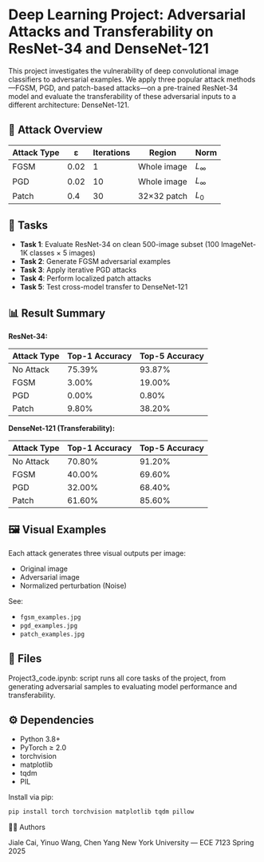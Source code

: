 # Deep Learning Project: Adversarial Attacks and Transferability on ResNet-34 and DenseNet-121

This project investigates the vulnerability of deep convolutional image classifiers to adversarial examples. We apply three popular attack methods—FGSM, PGD, and patch-based attacks—on a pre-trained ResNet-34 model and evaluate the transferability of these adversarial inputs to a different architecture: DenseNet-121.

## 🧪 Attack Overview

| Attack Type | ε       | Iterations | Region        | Norm     |
|-------------|----------|------------|----------------|----------|
| FGSM        | 0.02     | 1          | Whole image    | $L_\infty$ |
| PGD         | 0.02     | 10         | Whole image    | $L_\infty$ |
| Patch       | 0.4  | 30         | 32×32 patch    | $L_0$      |

## 🧾 Tasks

- **Task 1**: Evaluate ResNet-34 on clean 500-image subset (100 ImageNet-1K classes × 5 images)
- **Task 2**: Generate FGSM adversarial examples
- **Task 3**: Apply iterative PGD attacks
- **Task 4**: Perform localized patch attacks
- **Task 5**: Test cross-model transfer to DenseNet-121

## 📊 Result Summary

**ResNet-34:**

| Attack Type | Top-1 Accuracy | Top-5 Accuracy |
|-------------|----------------|----------------|
| No Attack   | 75.39%         | 93.87%         | 
| FGSM        | 3.00%          | 19.00%         |
| PGD         | 0.00%          | 0.80%          |
| Patch       | 9.80%          | 38.20%         |

**DenseNet-121 (Transferability):**

| Attack Type | Top-1 Accuracy | Top-5 Accuracy |
|-------------|----------------|----------------|
| No Attack   | 70.80%         | 91.20%         |
| FGSM        | 40.00%         | 69.60%         |
| PGD         | 32.00%         | 68.40%         |
| Patch       | 61.60%         | 85.60%         |

## 🖼️ Visual Examples

Each attack generates three visual outputs per image:
- Original image
- Adversarial image
- Normalized perturbation (Noise)

See:
- `fgsm_examples.jpg`
- `pgd_examples.jpg`
- `patch_examples.jpg`

## 📁 Files
Project3_code.ipynb: script runs all core tasks of the project, from generating adversarial samples to evaluating model performance and transferability.


## ⚙️ Dependencies

- Python 3.8+
- PyTorch ≥ 2.0
- torchvision
- matplotlib
- tqdm
- PIL

Install via pip:

```bash
pip install torch torchvision matplotlib tqdm pillow
```

👨‍💻 Authors

Jiale Cai, Yinuo Wang, Chen Yang
New York University — ECE 7123 Spring 2025
